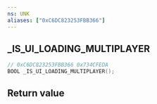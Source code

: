 ```yaml
---
ns: UNK
aliases: ["0xC6DC823253FBB366"]
---
```

## _IS_UI_LOADING_MULTIPLAYER

```c
// 0xC6DC823253FBB366 0x734CFEDA
BOOL _IS_UI_LOADING_MULTIPLAYER();
```


## Return value
